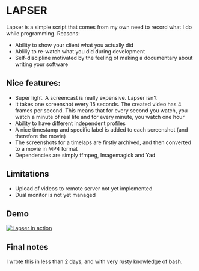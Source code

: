 # LAPSER

Lapser is a simple script that comes from my own need to record what I do while programming.
Reasons:

* Ability to show your client what you actually did
* Abliliy to re-watch what you did during development
* Self-discipline motivated by the feeling of making a documentary about writing your software

## Nice features:

* Super light. A screencast is really expensive. Lapser isn't
* It takes one screenshot every 15 seconds. The created video has 4 frames per second. This means that for every second you watch, you watch a minute of real life and for every minute, you watch one hour
* Ability to have different independent profiles
* A nice timestamp and specific label is added to each screenshot (and therefore the movie)
* The screenshots for a timelaps are firstly archived, and then converted to a movie in MP4 format
* Dependencies are simply ffmpeg, Imagemagick and Yad

## Limitations

* Upload of videos to remote server not yet implemented
* Dual monitor is not yet managed

## Demo

[![Lapser in action](http://img.youtube.com/vi/Yj-2S86I6fo/0.jpg)](http://www.youtube.com/watch?v=Yj-2S86I6fo "Lapser in action")


## Final notes

I wrote this in less than 2 days, and with very rusty knowledge of bash.
